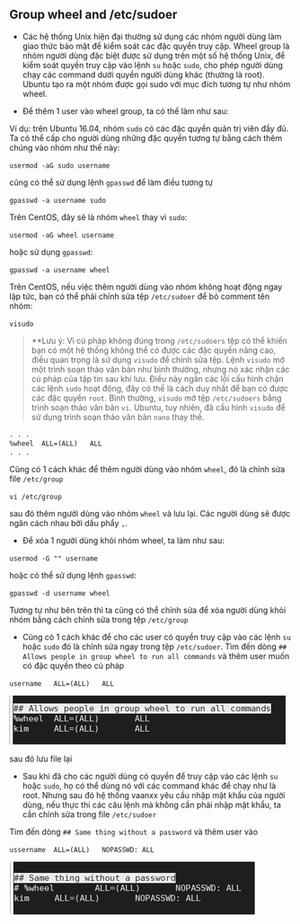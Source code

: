 ## Group wheel and /etc/sudoer

- Các hệ thống Unix hiện đại thường sử dụng các nhóm người dùng làm giao thức bảo mật để kiểm soát các đặc quyền truy cập. Wheel group là nhóm người dùng đặc biệt được sử dụng trên một số hệ thống Unix, để kiểm soát quyền truy cập vào lệnh `su` hoặc `sudo`, cho phép người dùng chạy các command dưới quyền người dùng khác (thường là root). Ubuntu tạo ra một nhóm được gọi sudo với mục đích tương tự như nhóm wheel.

- Để thêm 1 user vào wheel group, ta có thể làm như sau:

Ví dụ: trên Ubuntu 16.04, nhóm `sudo` có các đặc quyền quản trị viên đầy đủ. Ta có thể cấp cho người dùng những đặc quyền tương tự bằng cách thêm chúng vào nhóm như thế này:

`usermod -aG sudo username`

cũng có thể sử dụng lệnh `gpasswd` để làm điều tương tự

`gpasswd -a username sudo`

Trên CentOS, đây sẽ là nhóm `wheel` thay vì `sudo`:

`usermod -aG wheel username`

hoặc sử dụng `gpasswd`:

`gpasswd -a username wheel`

Trên CentOS, nếu việc thêm người dùng vào nhóm không hoạt động ngay lập tức, bạn có thể phải chỉnh sửa tệp `/etc/sudoer` để bỏ comment tên nhóm:

`visudo`

> **Lưu ý: Vì cú pháp không đúng trong `/etc/sudoers` tệp có thể khiến bạn có một hệ thống không thể có được các đặc quyền nâng cao, điều quan trọng là sử dụng `visudo` để chỉnh sửa tệp. Lệnh `visudo` mở một trình soạn thảo văn bản như bình thường, nhưng nó xác nhận các cú pháp của tập tin sau khi lưu. Điều này ngăn các lỗi cấu hình chặn các lệnh `sudo` hoạt động, đây có thể là cách duy nhất để bạn có được các đặc quyền `root`. Bình thường, `visudo` mở tệp `/etc/sudoers` bằng trình soạn thảo văn bản `vi`. Ubuntu, tuy nhiên, đã cấu hình `visudo` để sử dụng trình soạn thảo văn bản `nano` thay thế.

```
. . .
%wheel	ALL=(ALL)	ALL
. . .
```

Cũng có 1 cách khác để thêm người dùng vào nhóm `wheel`, đó là chỉnh sửa file `/etc/group`

`vi /etc/group`

sau đó thêm người dùng vào nhóm `wheel` và lưu lại. Các người dùng sẽ được ngăn cách nhau bởi dấu phẩy `,`.

- Để xóa 1 người dùng khỏi nhóm wheel, ta làm như sau:

`usermod -G "" username`

hoặc có thể sử dụng lệnh `gpasswd`:

`gpasswd -d username wheel`

Tương tự như bên trên thì ta cũng có thể chỉnh sửa để xóa người dùng khỏi nhóm bằng cách chỉnh sửa trong tệp `/etc/group`

- Cũng có 1 cách khác để cho các user có quyền truy cập vào các lệnh `su` hoặc `sudo` đó là chỉnh sửa ngay trong tệp `/etc/sudoer`. Tìm đến dòng `## Allows people in group wheel to run all commands` và thêm user muốn có đặc quyền theo cú pháp

`username	ALL=(ALL)	ALL`

<img src="img/43.png">

sau đó lưu file lại

- Sau khi đã cho các người dùng có quyền để truy cập vào các lệnh `su` hoặc `sudo`, họ có thể dùng nó với các command khác để chạy như là root. Nhưng sau đó hệ thống vaanxx yêu cầu nhập mật khẩu của người dùng, nếu thực thi các câu lệnh mà không cần phải nhập mật khẩu, ta cần chỉnh sửa trong file `/etc/sudoer`

Tìm đến dòng `## Same thing without a password` và thêm user vào

`ussername	ALL=(ALL)	NOPASSWD: ALL`

<img src="img/44.png">